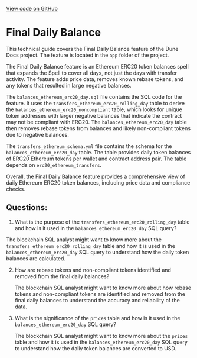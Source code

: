 [View code on GitHub](https://dune.com/docs/data-tables/spellbook/contributing/examples/final-day-balance.md)

# Final Daily Balance

This technical guide covers the Final Daily Balance feature of the Dune Docs project. The feature is located in the `app` folder of the project. 

The Final Daily Balance feature is an Ethereum ERC20 token balances spell that expands the Spell to cover all days, not just the days with transfer activity. The feature adds price data, removes known rebase tokens, and any tokens that resulted in large negative balances. 

The `balances_ethereum_erc20_day.sql` file contains the SQL code for the feature. It uses the `transfers_ethereum_erc20_rolling_day` table to derive the `balances_ethereum_erc20_noncompliant` table, which looks for unique token addresses with larger negative balances that indicate the contract may not be compliant with ERC20. The `balances_ethereum_erc20_day` table then removes rebase tokens from balances and likely non-compliant tokens due to negative balances. 

The `transfers_ethereum_schema.yml` file contains the schema for the `balances_ethereum_erc20_day` table. The table provides daily token balances of ERC20 Ethereum tokens per wallet and contract address pair. The table depends on `erc20_ethereum_transfers`. 

Overall, the Final Daily Balance feature provides a comprehensive view of daily Ethereum ERC20 token balances, including price data and compliance checks.
## Questions: 
 1. What is the purpose of the `transfers_ethereum_erc20_rolling_day` table and how is it used in the `balances_ethereum_erc20_day` SQL query?
   
   The blockchain SQL analyst might want to know more about the `transfers_ethereum_erc20_rolling_day` table and how it is used in the `balances_ethereum_erc20_day` SQL query to understand how the daily token balances are calculated.

2. How are rebase tokens and non-compliant tokens identified and removed from the final daily balances?

   The blockchain SQL analyst might want to know more about how rebase tokens and non-compliant tokens are identified and removed from the final daily balances to understand the accuracy and reliability of the data.

3. What is the significance of the `prices` table and how is it used in the `balances_ethereum_erc20_day` SQL query?

   The blockchain SQL analyst might want to know more about the `prices` table and how it is used in the `balances_ethereum_erc20_day` SQL query to understand how the daily token balances are converted to USD.